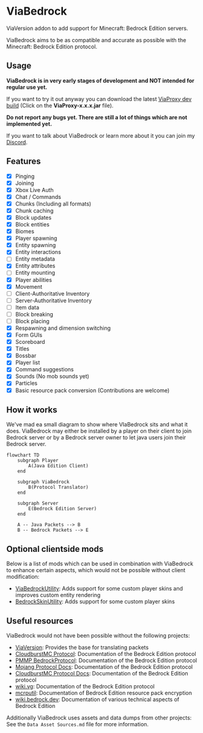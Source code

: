 # ViaBedrock
ViaVersion addon to add support for Minecraft: Bedrock Edition servers.

ViaBedrock aims to be as compatible and accurate as possible with the Minecraft: Bedrock Edition protocol.

## Usage
**ViaBedrock is in very early stages of development and NOT intended for regular use yet.**

If you want to try it out anyway you can download the latest [ViaProxy dev build](https://build.lenni0451.net/job/ViaProxy/) (Click on the **ViaProxy-x.x.x.jar** file).

**Do not report any bugs yet. There are still a lot of things which are not implemented yet.**

If you want to talk about ViaBedrock or learn more about it you can join my [Discord](https://discord.gg/dCzT9XHEWu).

## Features
- [x] Pinging
- [x] Joining
- [x] Xbox Live Auth
- [x] Chat / Commands
- [x] Chunks (Including all formats)
- [x] Chunk caching
- [x] Block updates
- [x] Block entities
- [x] Biomes
- [x] Player spawning
- [x] Entity spawning
- [x] Entity interactions
- [ ] Entity metadata
- [x] Entity attributes
- [ ] Entity mounting
- [x] Player abilities
- [x] Movement
- [ ] Client-Authoritative Inventory
- [ ] Server-Authoritative Inventory
- [ ] Item data
- [ ] Block breaking
- [ ] Block placing
- [x] Respawning and dimension switching
- [x] Form GUIs
- [x] Scoreboard
- [x] Titles
- [x] Bossbar
- [x] Player list
- [x] Command suggestions
- [x] Sounds (No mob sounds yet)
- [x] Particles
- [x] Basic resource pack conversion (Contributions are welcome)

## How it works

We've mad ea small diagram to show where VIaBedrock sits and what it does.
ViaBedrock may either be installed by a player on their client to join Bedrock server
or by a Bedrock server owner to let java users join their Bedrock server.

```mermaid
flowchart TD
    subgraph Player
        A(Java Edition Client)
    end

    subgraph ViaBedrock
        B(Protocol Translator)
    end

    subgraph Server
        E(Bedrock Edition Server)
    end

    A -- Java Packets --> B
    B -- Bedrock Packets --> E
```

## Optional clientside mods
Below is a list of mods which can be used in combination with ViaBedrock to enhance certain aspects, which would not be possible without client modification:
- [ViaBedrockUtility](https://github.com/Oryxel/ViaBedrockUtility): Adds support for some custom player skins and improves custom entity rendering
- [BedrockSkinUtility](https://github.com/Camotoy/BedrockSkinUtility): Adds support for some custom player skins

## Useful resources
ViaBedrock would not have been possible without the following projects:
- [ViaVersion](https://github.com/ViaVersion/ViaVersion): Provides the base for translating packets
- [CloudburstMC Protocol](https://github.com/CloudburstMC/Protocol): Documentation of the Bedrock Edition protocol
- [PMMP BedrockProtocol](https://github.com/pmmp/BedrockProtocol): Documentation of the Bedrock Edition protocol
- [Mojang Protocol Docs](https://github.com/Mojang/bedrock-protocol-docs): Documentation of the Bedrock Edition protocol
- [CloudburstMC Protocol Docs](https://github.com/CloudburstMC/protocol-docs): Documentation of the Bedrock Edition protocol
- [wiki.vg](https://minecraft.wiki/w/Minecraft_Wiki:Projects/wiki.vg_merge/Bedrock_Protocol): Documentation of the Bedrock Edition protocol
- [mcrputil](https://github.com/valaphee/mcrputil): Documentation of Bedrock Edition resource pack encryption
- [wiki.bedrock.dev](https://wiki.bedrock.dev): Documentation of various technical aspects of Bedrock Edition

Additionally ViaBedrock uses assets and data dumps from other projects: See the `Data Asset Sources.md` file for more information.
